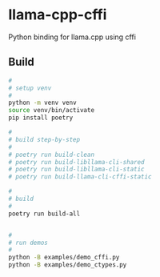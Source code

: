 # llama-cpp-cffi

Python binding for llama.cpp using cffi

## Build

```bash
#
# setup venv
#
python -m venv venv
source venv/bin/activate
pip install poetry

#
# build step-by-step
#
# poetry run build-clean
# poetry run build-libllama-cli-shared
# poetry run build-libllama-cli-static
# poetry run build-llama-cli-cffi-static

#
# build
#
poetry run build-all


#
# run demos
#
python -B examples/demo_cffi.py
python -B examples/demo_ctypes.py
```
